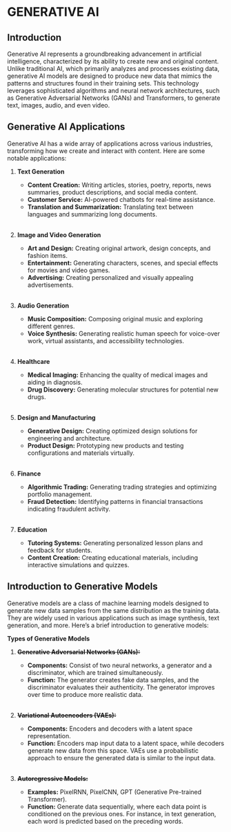 # GENERATIVE AI

## Introduction

Generative AI represents a groundbreaking advancement in artificial intelligence, characterized by its ability to create new and original content. Unlike traditional AI, which primarily analyzes and processes existing data, generative AI models are designed to produce new data that mimics the patterns and structures found in their training sets. This technology leverages sophisticated algorithms and neural network architectures, such as Generative Adversarial Networks (GANs) and Transformers, to generate text, images, audio, and even video.

## Generative AI Applications

Generative AI has a wide array of applications across various industries, transforming how we create and interact with content. Here are some notable applications:

1. **Text Generation**<br>

    * **Content Creation:** Writing articles, stories, poetry, reports, news summaries, product descriptions, and social media content.<br>
    * **Customer Service:** AI-powered chatbots for real-time assistance.<br>
    * **Translation and Summarization:** Translating text between languages and summarizing long documents.<br>
    <br>

2. **Image and Video Generation**<br>

    * **Art and Design:** Creating original artwork, design concepts, and fashion items.<br>
    * **Entertainment:** Generating characters, scenes, and special effects for movies and video games.<br>
    * **Advertising:** Creating personalized and visually appealing advertisements.<br>
    <br>

3. **Audio Generation**

    * **Music Composition:** Composing original music and exploring different genres.<br>
    * **Voice Synthesis:** Generating realistic human speech for   voice-over work, virtual assistants, and accessibility technologies.<br>
    <br>

4. **Healthcare**

    * **Medical Imaging:** Enhancing the quality of medical images and aiding in diagnosis.<br>
    * **Drug Discovery:** Generating molecular structures for potential new drugs.<br>
    <br>

5. **Design and Manufacturing**

    * **Generative Design:** Creating optimized design solutions for engineering and architecture.<br>
    * **Product Design:** Prototyping new products and testing configurations and materials virtually.<br>
    <br>

6. **Finance**

    * **Algorithmic Trading:** Generating trading strategies and optimizing portfolio management.<br>
    * **Fraud Detection:** Identifying patterns in financial transactions indicating fraudulent activity.<br>
    <br>

7. **Education**

    * **Tutoring Systems:** Generating personalized lesson plans and feedback for students.<br>
    * **Content Creation:** Creating educational materials, including interactive simulations and quizzes.<br>


## Introduction to Generative Models

Generative models are a class of machine learning models designed to generate new data samples from the same distribution as the training data. They are widely used in various applications such as image synthesis, text generation, and more. Here’s a brief introduction to generative models:

**Types of Generative Models**

1. ~~**Generative Adversarial Networks (GANs):**~~

    * **Components:** Consist of two neural networks, a generator and a discriminator, which are trained simultaneously.<br>
    * **Function:** The generator creates fake data samples, and the discriminator evaluates their authenticity. The generator improves over time to produce more realistic data.<br>
    <br>
2. ~~**Variational Autoencoders (VAEs):**~~

    * **Components:** Encoders and decoders with a latent space representation.<br>
    * **Function:** Encoders map input data to a latent space, while decoders generate new data from this space. VAEs use a probabilistic approach to ensure the generated data is similar to the input data.<br>
    <br>
3. **~~Autoregressive Models:~~**

    * **Examples:** PixelRNN, PixelCNN, GPT (Generative Pre-trained Transformer).<br>
    * **Function:** Generate data sequentially, where each data point is conditioned on the previous ones. For instance, in text generation, each word is predicted based on the preceding words.<br>
   
